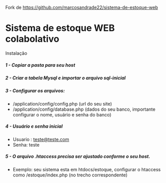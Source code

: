 Fork de https://github.com/marcosandrade22/sistema-de-estoque-web

# Sistema de estoque WEB colabolativo
Instalação

##### 1 - Copiar a pasta para seu host

##### 2 - Criar a tabela Mysql e importar o arquivo sql-inicial

##### 3 - Configurar os arquivos:
- /application/config/config.php (url do seu site)
-  /application/config/database.php (dados do seu banco, importante configurar o nome, usuário e senha do banco)
##### 4 - Usuário e senha inicial</p>
- Usuario : teste@teste.com 
- Senha: teste
##### 5 - O arquivo .htaccess precisa ser ajustado conforme o seu host.
- Exemplo: seu sistema esta em htdocs/estoque, configurar o htaccess como /estoque/index.php (no trecho correspondente)
